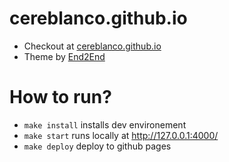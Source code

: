 # cereblanco.github.io
- Checkout at [cereblanco.github.io](https://cereblanco.github.io/)
- Theme by [End2End](https://github.com/nandomoreirame/end2end)

# How to run?
- `make install` installs dev environement
- `make start` runs locally at http://127.0.0.1:4000/
- `make deploy` deploy to github pages
